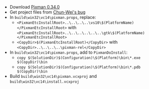 * Download [Pixman 0.34.0](http://cairographics.org/releases/pixman-0.34.0.tar.gz)
* Get project files from [Chun-Wei's bug](https://bugs.freedesktop.org/attachment.cgi?id=58220)
* In `build\win32\vc14\pixman.props`, replace:
	* `<PixmanEtcInstallRoot>..\..\..\..\vs10\$(PlatformName)</PixmanEtcInstallRoot>` with `<PixmanEtcInstallRoot>..\..\..\..\..\..\gtk\$(PlatformName)</PixmanEtcInstallRoot>`
	* `<CopyDir>$(PixmanEtcInstallRoot)</CopyDir>` with `<CopyDir>..\..\..\..\pixman-rel</CopyDir>`
* In `build\win32\vc14\pixman.props`, add to `PixmanDoInstall`:
	* `copy $(SolutionDir)$(Configuration)\$(Platform)\bin\*.exe $(CopyDir)\bin`
	* `copy $(SolutionDir)$(Configuration)\$(Platform)\bin\*.pdb $(CopyDir)\bin`
* Build `build\win32\vc14\pixman.vcxproj` and `build\win32\vc14\install.vcxproj`
